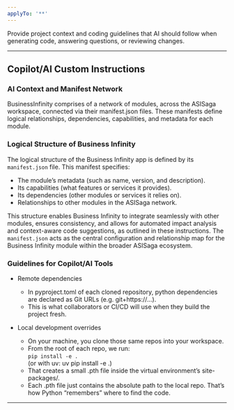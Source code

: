 ```yaml
---
applyTo: '**'
---
```

Provide project context and coding guidelines that AI should follow when generating code, answering questions, or reviewing changes.

---
## Copilot/AI Custom Instructions

### AI Context and Manifest Network
BusinessInfinity comprises of a network of modules, across the ASISaga workspace, connected via their manifest.json files. These manifests define logical relationships, dependencies, capabilities, and metadata for each module.

### Logical Structure of Business Infinity
The logical structure of the Business Infinity app is defined by its `manifest.json` file. This manifest specifies:

- The module’s metadata (such as name, version, and description).
- Its capabilities (what features or services it provides).
- Its dependencies (other modules or services it relies on).
- Relationships to other modules in the ASISaga network.

This structure enables Business Infinity to integrate seamlessly with other modules, ensures consistency, and allows for automated impact analysis and context-aware code suggestions, as outlined in these instructions. The `manifest.json` acts as the central configuration and relationship map for the Business Infinity module within the broader ASISaga ecosystem.

### Guidelines for Copilot/AI Tools

- Remote dependencies  
  - In pyproject.toml of each cloned repository, python dependencies are declared as Git URLs (e.g. git+https://...).  
  - This is what collaborators or CI/CD will use when they build the project fresh.

- Local development overrides  
  - On your machine, you clone those same repos into your workspace.  
  - From the root of each repo, we run:  
    `pip install -e .`  
    (or with uv: uv pip install -e .)  
  - That creates a small .pth file inside the virtual environment’s site-packages/.  
  - Each .pth file just contains the absolute path to the local repo. That’s how Python “remembers” where to find the code.

---